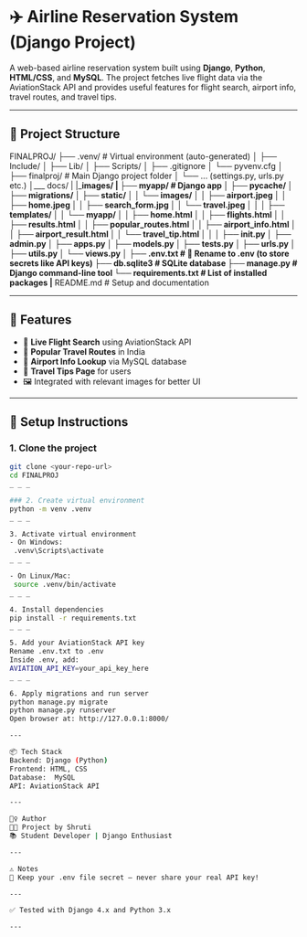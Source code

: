 # ✈️ Airline Reservation System (Django Project)

A web-based airline reservation system built using **Django**, **Python**, **HTML/CSS**, and **MySQL**. The project fetches live flight data via the AviationStack API and provides useful features for flight search, airport info, travel routes, and travel tips.

---

## 📁 Project Structure

FINALPROJ/
├── .venv/                      # Virtual environment (auto-generated)
│   ├── Include/
│   ├── Lib/
│   ├── Scripts/
│   ├── .gitignore
│   └── pyvenv.cfg
│
├── finalproj/                 # Main Django project folder
│   └── ... (settings.py, urls.py etc.)
│___ docs/
|     |___images/
|
├── myapp/                     # Django app
│   ├── __pycache__/
│   ├── migrations/
│   ├── static/
│   │   └── images/
│   │       ├── airport.jpeg
│   │       ├── home.jpeg
│   │       ├── search_form.jpg
│   │       └── travel.jpeg
│   │
│   ├── templates/
│   │   └── myapp/
│   │       ├── home.html
│   │       ├── flights.html
│   │       ├── results.html
│   │       ├── popular_routes.html
│   │       ├── airport_info.html
│   │       ├── airport_result.html
│   │       └── travel_tip.html
│   │
│   ├── __init__.py
│   ├── admin.py
│   ├── apps.py
│   ├── models.py
│   ├── tests.py
│   ├── urls.py
│   ├── utils.py
│   └── views.py
│
├── .env.txt                   # 🔴 Rename to .env (to store secrets like API keys)
├── db.sqlite3                 # SQLite database
├── manage.py                  # Django command-line tool
└── requirements.txt           # List of installed packages
|__ README.md                  #  Setup and documentation

---

## 🚀 Features

- 🔎 **Live Flight Search** using AviationStack API  
- 🧭 **Popular Travel Routes** in India  
- 🛫 **Airport Info Lookup** via MySQL database  
- 🧳 **Travel Tips Page** for users  
- 🖼️ Integrated with relevant images for better UI

---

## 🔧 Setup Instructions

### 1. Clone the project
```bash
git clone <your-repo-url>
cd FINALPROJ
_ _ _

### 2. Create virtual environment
python -m venv .venv
_ _ _

3. Activate virtual environment
- On Windows:
 .venv\Scripts\activate
_ _ _

- On Linux/Mac:
 source .venv/bin/activate
_ _ _

4. Install dependencies
pip install -r requirements.txt
_ _ _

5. Add your AviationStack API key
Rename .env.txt to .env
Inside .env, add:
AVIATION_API_KEY=your_api_key_here
_ _ _

6. Apply migrations and run server
python manage.py migrate
python manage.py runserver
Open browser at: http://127.0.0.1:8000/

---

📦 Tech Stack
Backend: Django (Python)
Frontend: HTML, CSS
Database:  MySQL
API: AviationStack API

---

🙋‍♀️ Author
👩‍💻 Project by Shruti 
📚 Student Developer | Django Enthusiast

---

⚠️ Notes
🔐 Keep your .env file secret – never share your real API key!

---

✅ Tested with Django 4.x and Python 3.x

---

